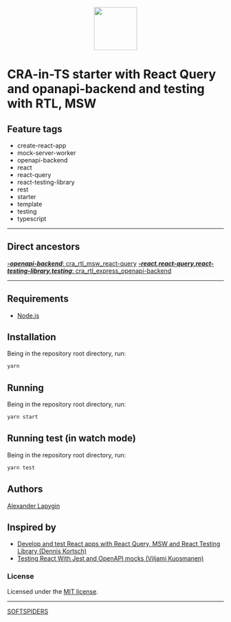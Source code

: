 <div align="center">
    <a href="https://github.com/softspiders/softspiders">
      <img src="https://avatars.githubusercontent.com/u/47006425?v=4"width="100" height="100"/>
    </a>
</div>

# CRA-in-TS starter with React Query and opanapi-backend and testing with RTL, MSW

## Feature tags

- create-react-app
- mock-server-worker
- openapi-backend
- react
- react-query
- react-testing-library
- rest
- starter
- template
- testing
- typescript

---

## Direct ancestors

[***-openapi-backend***: cra_rtl_msw_react-query](https://github.com/AlexanderLapygin/cra_ts_rtl_msw_react-query)
[***-react,react-query,react-testing-library,testing***: cra_rtl_express_openapi-backend](https://github.com/AlexanderLapygin/express_openapi-backend)

---

## Requirements

* [Node.js](https://nodejs.org/en/download/package-manager/)

## Installation

Being in the repository root directory, run:

```sh
yarn
```

## Running

Being in the repository root directory, run:

```sh
yarn start
```

## Running test (in watch mode)

Being in the repository root directory, run:

```sh
yarn test
```

## Authors

[Alexander Lapygin](https://github.com/AlexanderLapygin)

## Inspired by

- [Develop and test React apps with React Query, MSW and React Testing Library (Dennis Kortsch)](https://www.denniskortsch.de/posts/msw-react-testing)
- [Testing React With Jest and OpenAPI mocks (Viljami Kuosmanen)](https://dev.to/epilot/testing-react-with-jest-and-openapi-mocks-8gc)

### License

Licensed under the [MIT license](./LICENSE).

---

[SOFTSPIDERS](https://github.com/softspiders/softspiders)
